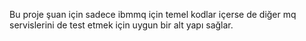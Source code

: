 Bu proje şuan için sadece ibmmq için temel kodlar içerse de diğer mq servislerini de test etmek için uygun bir alt yapı sağlar. 
